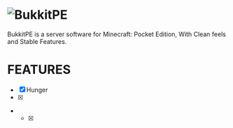 # ![BukkitPE](http://i1279.photobucket.com/albums/y523/textcraft/Jan%202016%20-%204/f73b39b3b74672b3c0ba5a038a930c2a960add0eda39a3ee5e6b4b0d3255bfef95601890afd80709da39a3ee5e6b4b0d3255bfef95601890afd80709bc1f_zpswlyk59ss.png)
BukkitPE is a server software for Minecraft: Pocket Edition, With Clean feels and Stable Features.

# FEATURES
- [x] Hunger <br />
- [x]
- - [x]


